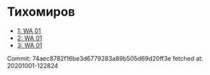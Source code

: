 # Тихомиров
- [1: WA 01](1.md)
- [2: WA 01](2.md)
- [3: WA 01](3.md)

Commit: 74aec8782f16be3d6779283a89b505d69d20ff3e
 fetched at: 20201001-122824
